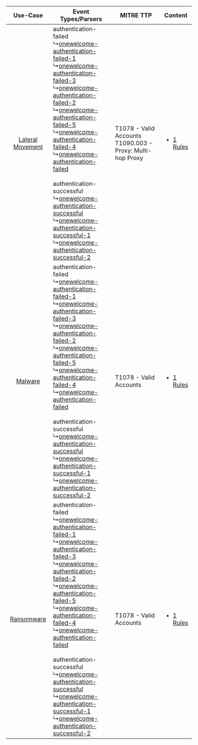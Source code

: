 |    Use-Case    | Event Types/Parsers    | MITRE TTP    | Content    |
|:----:| ---- | ---- | ---- |
| [Lateral Movement](../../../UseCases/uc_lateral_movement.md) |  authentication-failed<br> ↳[onewelcome-authentication-failed-1](Ps/pC_onewelcomeauthenticationfailed1.md)<br> ↳[onewelcome-authentication-failed-3](Ps/pC_onewelcomeauthenticationfailed3.md)<br> ↳[onewelcome-authentication-failed-2](Ps/pC_onewelcomeauthenticationfailed2.md)<br> ↳[onewelcome-authentication-failed-5](Ps/pC_onewelcomeauthenticationfailed5.md)<br> ↳[onewelcome-authentication-failed-4](Ps/pC_onewelcomeauthenticationfailed4.md)<br> ↳[onewelcome-authentication-failed](Ps/pC_onewelcomeauthenticationfailed.md)<br><br> authentication-successful<br> ↳[onewelcome-authentication-successful](Ps/pC_onewelcomeauthenticationsuccessful.md)<br> ↳[onewelcome-authentication-successful-1](Ps/pC_onewelcomeauthenticationsuccessful1.md)<br> ↳[onewelcome-authentication-successful-2](Ps/pC_onewelcomeauthenticationsuccessful2.md)<br> | T1078 - Valid Accounts<br>T1090.003 - Proxy: Multi-hop Proxy<br> | [<ul><li>1 Rules</li></ul>](RM/r_m_onewelcome_onewelcome_Lateral_Movement.md) |
|          [Malware](../../../UseCases/uc_malware.md)          |  authentication-failed<br> ↳[onewelcome-authentication-failed-1](Ps/pC_onewelcomeauthenticationfailed1.md)<br> ↳[onewelcome-authentication-failed-3](Ps/pC_onewelcomeauthenticationfailed3.md)<br> ↳[onewelcome-authentication-failed-2](Ps/pC_onewelcomeauthenticationfailed2.md)<br> ↳[onewelcome-authentication-failed-5](Ps/pC_onewelcomeauthenticationfailed5.md)<br> ↳[onewelcome-authentication-failed-4](Ps/pC_onewelcomeauthenticationfailed4.md)<br> ↳[onewelcome-authentication-failed](Ps/pC_onewelcomeauthenticationfailed.md)<br><br> authentication-successful<br> ↳[onewelcome-authentication-successful](Ps/pC_onewelcomeauthenticationsuccessful.md)<br> ↳[onewelcome-authentication-successful-1](Ps/pC_onewelcomeauthenticationsuccessful1.md)<br> ↳[onewelcome-authentication-successful-2](Ps/pC_onewelcomeauthenticationsuccessful2.md)<br> | T1078 - Valid Accounts<br>    | [<ul><li>1 Rules</li></ul>](RM/r_m_onewelcome_onewelcome_Malware.md)          |
|       [Ransomware](../../../UseCases/uc_ransomware.md)       |  authentication-failed<br> ↳[onewelcome-authentication-failed-1](Ps/pC_onewelcomeauthenticationfailed1.md)<br> ↳[onewelcome-authentication-failed-3](Ps/pC_onewelcomeauthenticationfailed3.md)<br> ↳[onewelcome-authentication-failed-2](Ps/pC_onewelcomeauthenticationfailed2.md)<br> ↳[onewelcome-authentication-failed-5](Ps/pC_onewelcomeauthenticationfailed5.md)<br> ↳[onewelcome-authentication-failed-4](Ps/pC_onewelcomeauthenticationfailed4.md)<br> ↳[onewelcome-authentication-failed](Ps/pC_onewelcomeauthenticationfailed.md)<br><br> authentication-successful<br> ↳[onewelcome-authentication-successful](Ps/pC_onewelcomeauthenticationsuccessful.md)<br> ↳[onewelcome-authentication-successful-1](Ps/pC_onewelcomeauthenticationsuccessful1.md)<br> ↳[onewelcome-authentication-successful-2](Ps/pC_onewelcomeauthenticationsuccessful2.md)<br> | T1078 - Valid Accounts<br>    | [<ul><li>1 Rules</li></ul>](RM/r_m_onewelcome_onewelcome_Ransomware.md)       |